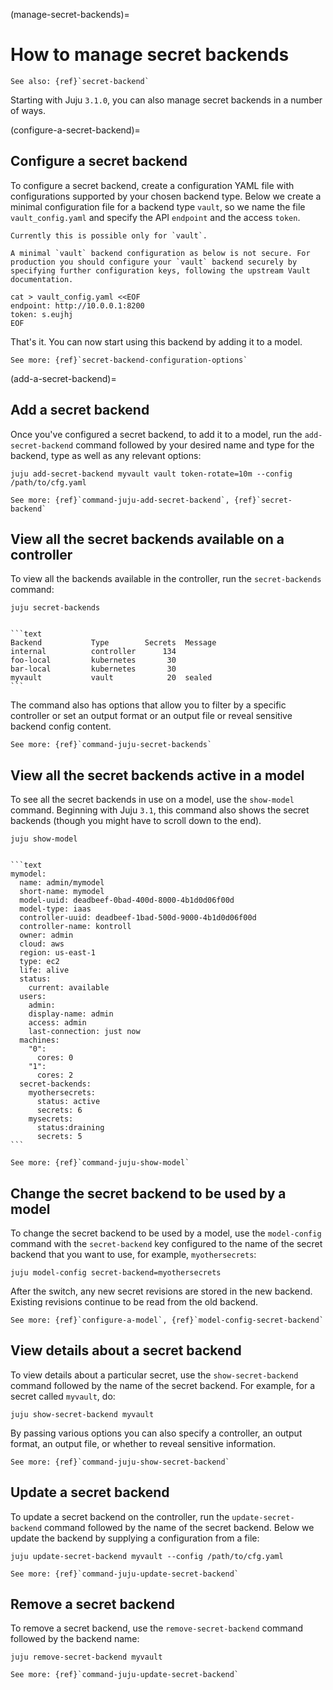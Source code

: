 (manage-secret-backends)=
# How to manage secret backends

```{ibnote}
See also: {ref}`secret-backend`
```

Starting with Juju `3.1.0`, you can also manage secret backends in a number of ways.

(configure-a-secret-backend)=
## Configure a secret backend

To configure a secret backend, create a configuration YAML file with configurations supported by your chosen backend type. Below we create a minimal configuration file  for a backend type `vault`, so we name the file `vault_config.yaml` and specify the API `endpoint` and the access `token`.

```{important}
Currently this is possible only for `vault`.
```

```{caution}
A minimal `vault` backend configuration as below is not secure. For production you should configure your `vault` backend securely by specifying further configuration keys, following the upstream Vault documentation.
```


```
cat > vault_config.yaml <<EOF
endpoint: http://10.0.0.1:8200
token: s.eujhj
EOF

```

That's it. You can now start using this backend by adding it to a model.

```{ibnote}
See more: {ref}`secret-backend-configuration-options`
```

<!--
```
juju add-secret-backend mysecrets vault \
--config=/path/to/vault_config.yaml \
token-rotate=7d
```
-->

(add-a-secret-backend)=
## Add a secret backend

Once you've configured a secret backend, to add it to a model, run the `add-secret-backend` command followed by your desired name and type for the backend, type as well as any relevant options:

```text
juju add-secret-backend myvault vault token-rotate=10m --config /path/to/cfg.yaml
```

```{ibnote}
See more: {ref}`command-juju-add-secret-backend`, {ref}`secret-backend`
```

## View all the secret backends available on a controller

To view all the backends available in the controller, run the `secret-backends` command:

```text
juju secret-backends
```

````{dropdown} Expand to see a sample output

```text
Backend           Type        Secrets  Message
internal          controller      134
foo-local         kubernetes       30
bar-local         kubernetes       30
myvault           vault            20  sealed
```

````

The command also has options that allow you to filter by a specific controller or set an output format or an output file or reveal sensitive backend config content.

```{ibnote}
See more: {ref}`command-juju-secret-backends`
```

## View all the secret backends active in a model

To see all the secret backends in use on a model, use the `show-model` command. Beginning with Juju `3.1`, this command also shows the secret backends (though you might have to scroll down to the end).

```text
juju show-model
```

````{dropdown} Expand to see a sample output

```text
mymodel:
  name: admin/mymodel
  short-name: mymodel
  model-uuid: deadbeef-0bad-400d-8000-4b1d0d06f00d
  model-type: iaas
  controller-uuid: deadbeef-1bad-500d-9000-4b1d0d06f00d
  controller-name: kontroll
  owner: admin
  cloud: aws
  region: us-east-1
  type: ec2
  life: alive
  status:
	current: available
  users:
	admin:
  	display-name: admin
  	access: admin
  	last-connection: just now
  machines:
	"0":
  	  cores: 0
	"1":
  	  cores: 2
  secret-backends:
	myothersecrets:
  	  status: active
	  secrets: 6
	mysecrets:
  	  status:draining
	  secrets: 5
```

````

```{ibnote}
See more: {ref}`command-juju-show-model`
```

## Change the secret backend to be used by a model

To change the secret backend to be used by a model, use the `model-config` command with the `secret-backend` key configured to the name of the secret backend that you want to use, for example, `myothersecrets`:

```text
juju model-config secret-backend=myothersecrets
```

After the switch, any new secret revisions are stored in the new backend. Existing revisions continue to be read from the old backend.

```{ibnote}
See more: {ref}`configure-a-model`, {ref}`model-config-secret-backend`
```

## View details about a secret backend

To view details about a particular secret, use the `show-secret-backend` command followed by the name of the secret backend. For example, for a secret called `myvault`, do:

```text
juju show-secret-backend myvault
```

By passing various options you can also specify a controller, an output format, an output file, or whether to reveal sensitive information.

```{ibnote}
See more: {ref}`command-juju-show-secret-backend`
```

## Update a secret backend

To update a secret backend on the controller, run the `update-secret-backend` command followed by the name of the secret backend. Below we update the backend by supplying a configuration from a file:

```text
juju update-secret-backend myvault --config /path/to/cfg.yaml
```

```{ibnote}
See more: {ref}`command-juju-update-secret-backend`
```

## Remove a secret backend

To remove a secret backend, use the `remove-secret-backend` command followed by the backend name:

```text
juju remove-secret-backend myvault
```

```{ibnote}
See more: {ref}`command-juju-update-secret-backend`
```

